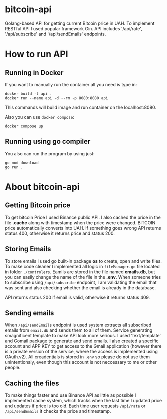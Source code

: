 # bitcoin-api
Golang-based API for getting current Bitcoin price in UAH. To implement RESTful API I used popular framework Gin. API includes '/api/rate', '/api/subscribe' and '/api/sendEmails' endpoints.

# How to run API

## Running in Docker

If you want to manually run the container all you need is type in:
```
docker build -t api .
docker run --name api -d --rm -p 8080:8080 api 
```
This commands will build image and run container on the localhost:8080.

Also you can use `docker compose`:

```
docker compose up
```


## Running using go compiler

You also can run the program by using just:
```
go mod download
go run .
```

# About bitcoin-api


## Getting Bitcoin price
To get bitcoin Price I used Binance public API. I also cached the price in the file **.cache** along with timestamp when the price were changed. BITCOIN price automatically converts into UAH. If something goes wrong API returns status 400, otherwise it returns price and status 200. 

## Storing Emails

To store emails I used go built-in package **os** to create, open and write files. To make code cleaner I implemented all logic in `fileManager.go` file located in folder `./controlers`. Eamils are stored in the file named **emails.db**, but you can easily change the name of the file in the **.env**. When someone tries to subscribe using `/api/subscribe` endpoint, I am validating the email that was sent and also checking whether the email is already in the database.

API returns status 200 if email is valid, otherwise it returns status 409.

## Sending emails
When `/api/sendEmails` endpoint is used system extracts all subscribed emails from `email.db` and sends them to all of them. Service generating smagnificent template to make API look more serious. I used 'text/template' and Gomail package to generate and send emails. I also created a specific account and APP KEY to get access to the Gmail application (however there is a private version of the service, where the access is implemented using OAuth.v2). All creadentials is stored in `.env` so please do not use them unintentionaly, even though this account is not neccessary to me or other people.

## Caching the files

To make things faster and use Binance API as little as possible I implemented cache system, which tracks when the last time I updated price and updates if price is too old. Each time user requests `/api/rate` or `/api/sendEmails` it checks the price and timestamp.
